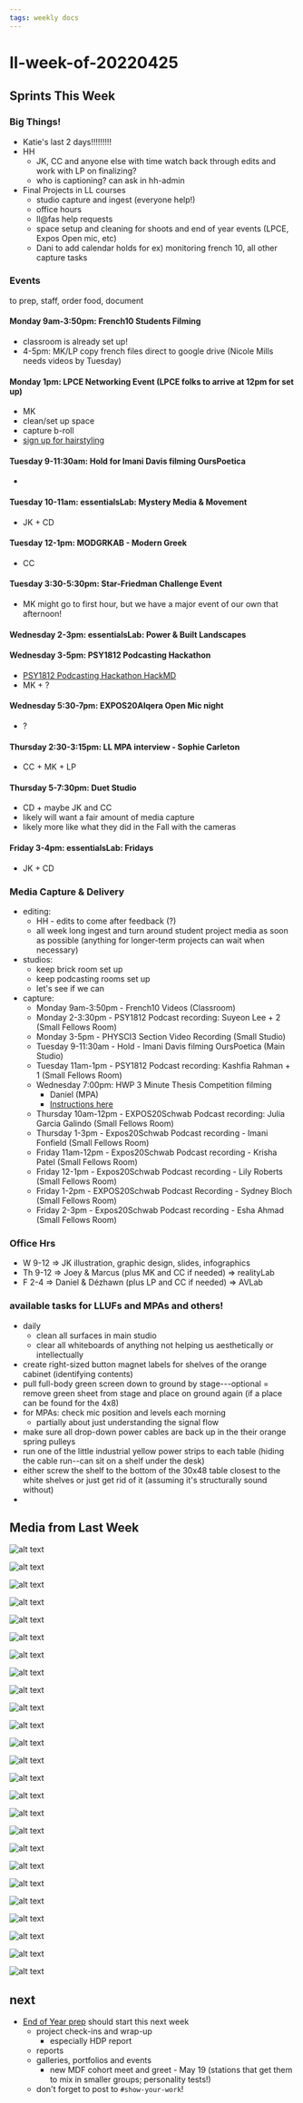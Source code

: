 ```yaml
---
tags: weekly docs
---
```


# ll-week-of-20220425

## Sprints This Week

### Big Things!

* Katie's last 2 days!!!!!!!!!
* HH 
    * JK, CC and anyone else with time watch back through edits and work with LP on finalizing?
    * who is captioning? can ask in hh-admin
* Final Projects in LL courses
    * studio capture and ingest (everyone help!)
    * office hours
    * ll@fas help requests
    * space setup and cleaning for shoots and end of year events (LPCE, Expos Open mic, etc)
    * Dani to add calendar holds for ex) monitoring french 10, all other capture tasks

### Events
to prep, staff, order food, document
#### Monday 9am-3:50pm: French10 Students Filming

* classroom is already set up!
* 4-5pm: MK/LP copy french files direct to google drive (Nicole Mills needs videos by Tuesday)
#### Monday 1pm: LPCE Networking Event (LPCE folks to arrive at 12pm for set up)
* MK
* clean/set up space
* capture b-roll
* [sign up for hairstyling](https://signup.com/client/invitation2/secure/56859908005/false#/invitation)
#### Tuesday 9-11:30am: Hold for Imani Davis filming OursPoetica
* 
#### Tuesday 10-11am: essentialsLab: Mystery Media & Movement
* JK + CD
#### Tuesday 12-1pm: MODGRKAB - Modern Greek
* CC
#### Tuesday 3:30-5:30pm: Star-Friedman Challenge Event
* MK might go to first hour, but we have a major event of our own that afternoon!
#### Wednesday 2-3pm: essentialsLab: Power & Built Landscapes
#### Wednesday 3-5pm: PSY1812 Podcasting Hackathon
* [PSY1812 Podcasting Hackathon HackMD](https://hackmd.io/RIVDHzb3RZyZvgcikfDCZQ?view)
* MK + ?
#### Wednesday 5:30-7pm: EXPOS20Alqera Open Mic night
* ?
#### Thursday 2:30-3:15pm: LL MPA interview - Sophie Carleton
* CC + MK + LP
#### Thursday 5-7:30pm: Duet Studio
* CD + maybe JK and CC
* likely will want a fair amount of media capture
* likely more like what they did in the Fall with the cameras
#### Friday 3-4pm: essentialsLab: Fridays
* JK + CD

### Media Capture & Delivery
* editing:
    * HH - edits to come after feedback (?)
    * all week long ingest and turn around student project media as soon as possible (anything for longer-term projects can wait when necessary)
* studios:
    * keep brick room set up
    * keep podcasting rooms set up
    * let's see if we can 
* capture:
    * Monday 9am-3:50pm - French10 Videos (Classroom)
    * Monday 2-3:30pm - PSY1812 Podcast recording: Suyeon Lee + 2 (Small Fellows Room)
    * Monday 3-5pm - PHYSCI3 Section Video Recording (Small Studio)
    * Tuesday 9-11:30am - Hold - Imani Davis filming OursPoetica (Main Studio)
    * Tuesday 11am-1pm - PSY1812 Podcast recording: Kashfia Rahman + 1 (Small Fellows Room)
    * Wednesday 7:00pm: HWP 3 Minute Thesis Competition filming
        * Daniel (MPA)
        * [Instructions here](https://docs.google.com/document/d/1G-9b88PHHSw62vbP8PAF-gIhHO5r_cQCuqI30vqy-YY/edit)
     * Thursday 10am-12pm - EXPOS20Schwab Podcast recording: Julia Garcia Galindo (Small Fellows Room)
     * Thursday 1-3pm - Expos20Schwab Podcast recording - Imani Fonfield (Small Fellows Room)
     * Friday 11am-12pm - Expos20Schwab Podcast recording - Krisha Patel (Small Fellows Room)
     * Friday 12-1pm - Expos20Schwab Podcast recording - Lily Roberts (Small Fellows Room)
     * Friday 1-2pm - EXPOS20Schwab Podcast Recording - Sydney Bloch (Small Fellows Room)
     * Friday 2-3pm - Expos20Schwab Podcast recording - Esha Ahmad (Small Fellows Room)
    


### Office Hrs
* W 9-12 => JK illustration, graphic design, slides, infographics
* Th 9-12 => Joey & Marcus (plus MK and CC if needed) => realityLab
* F 2-4 => Daniel & Dézhawn (plus LP and CC if needed) => AVLab

### available tasks for LLUFs and MPAs and others!

* daily
    * clean all surfaces in main studio
    * clear all whiteboards of anything not helping us aesthetically or intellectually
* create right-sized button magnet labels for shelves of the orange cabinet (identifying contents)
* pull full-body green screen down to ground by stage---optional = remove green sheet from stage and place on ground again (if a place can be found for the 4x8)
* for MPAs: check mic position and levels each morning
    * partially about just understanding the signal flow
* make sure all drop-down power cables are back up in the their orange spring pulleys
* run one of the little industrial yellow power strips to each table (hiding the cable run--can sit on a shelf under the desk)
* either screw the shelf to the bottom of the 30x48 table closest to the white shelves or just get rid of it (assuming it's structurally sound without)
* 


## Media from Last Week

![alt text](https://files.slack.com/files-pri/T0HTW3H0V-F03BVA0RSHJ/image_from_ios.jpg?pub_secret=20ef6bcfbe)

![alt text](https://files.slack.com/files-pri/T0HTW3H0V-F03BLCWA42J/image_from_ios.jpg?pub_secret=c6aef979f0)

![alt text](https://files.slack.com/files-pri/T0HTW3H0V-F03C7NNKMHP/image_from_ios.jpg?pub_secret=71da5ed18d)

![alt text](https://files.slack.com/files-pri/T0HTW3H0V-F03C7NP19MF/image_from_ios.jpg?pub_secret=95cd33577f)

![alt text](https://files.slack.com/files-pri/T0HTW3H0V-F03BU0ZLQ1K/screen_shot_2022-04-18_at_2.56.41_pm.png?pub_secret=98bee1d934)

![alt text](https://files.slack.com/files-pri/T0HTW3H0V-F03BZN9N9E0/img_5499.jpg?pub_secret=1879fdfe09)

![alt text](https://files.slack.com/files-pri/T0HTW3H0V-F03BQMZM1PY/img_5500.jpg?pub_secret=8a8546c425)

![alt text](https://files.slack.com/files-pri/T0HTW3H0V-F03BHFXQGH5/map-cut-segment-0_200.gif?pub_secret=4703100dfb)

![alt text](https://files.slack.com/files-pri/T0HTW3H0V-F03BY4G9F8B/map-cut-segment-1_200.gif?pub_secret=aacdea36f4)

![alt text](https://files.slack.com/files-pri/T0HTW3H0V-F03BV8NUC4D/map-card-gif-1_200.gif?pub_secret=cde4b54afa)

![alt text](https://files.slack.com/files-pri/T0HTW3H0V-F03CAPB1FED/map-card-gif-2_200.gif?pub_secret=40fea280ed)

![alt text](https://files.slack.com/files-pri/T0HTW3H0V-F03BY5D6N4B/map-card-gif-3_200.gif?pub_secret=4c985b99f3)

![alt text](https://files.slack.com/files-pri/T0HTW3H0V-F03BRFHE60N/map-card-gif-4_200.gif?pub_secret=1d764cbd54)

![alt text](https://files.slack.com/files-pri/T0HTW3H0V-F03C0FBCVNY/map-card-gif-5_200.gif?pub_secret=053c92cf01)

![alt text](https://files.slack.com/files-pri/T0HTW3H0V-F03CEQ4RRKK/ezgif.com-gif-maker.gif?pub_secret=63dcf437d3)

![alt text](https://files.slack.com/files-pri/T0HTW3H0V-F03CET8Q141/ezgif.com-gif-maker__1_.gif?pub_secret=ce013f9c92)

![alt text](https://files.slack.com/files-pri/T0HTW3H0V-F03C55LFXPW/image.png?pub_secret=f3458a27f5)

![alt text](https://files.slack.com/files-pri/T0HTW3H0V-F03C38YBCGK/ezgif.com-gif-maker__41_.gif?pub_secret=44afe41567)

![alt text](https://files.slack.com/files-pri/T0HTW3H0V-F03BUST34LF/screen_shot_2022-04-20_at_4.16.16_pm.png?pub_secret=ee311cf0b1)

![alt text](https://files.slack.com/files-pri/T0HTW3H0V-F03D36HNPUY/screen_shot_2022-04-21_at_10.13.33_am.png?pub_secret=4145aade74)

![alt text](https://files.slack.com/files-pri/T0HTW3H0V-F03CSU5J5U1/ezgif.com-gif-maker__42_.gif?pub_secret=febff61f79)

![alt text](https://files.slack.com/files-pri/T0HTW3H0V-F03CC198HAR/image_from_ios.jpg?pub_secret=3ad350230d)

![alt text](https://files.slack.com/files-pri/T0HTW3H0V-F03CHV2U8F6/boat-3_540.gif?pub_secret=1bb32b2908)

![alt text](https://files.slack.com/files-pri/T0HTW3H0V-F03CHRZ7005/image_from_ios.jpg?pub_secret=82e0585e57)

![alt text](https://files.slack.com/files-pri/T0HTW3H0V-F03CEEFJH0W/image_from_ios.jpg?pub_secret=36bc95f2f2)


## next

* [End of Year prep](https://hackmd.io/d4J6SnZZR1u7R4teLtLbxA) should start this next week
    * project check-ins and wrap-up
        * especially HDP report
    * reports
    * galleries, portfolios and events
        * new MDF cohort meet and greet - May 19 (stations that get them to mix in smaller groups; personality tests!)
    * don't forget to post to `#show-your-work`!
